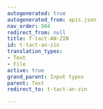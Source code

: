```yaml
---
autogenerated: true
autogenerated_from: apis.json
nav_order: 984
redirect_from: null
title: T-tact-AN-ZIN
id: t-tact-an-zin
translation_types:
- Text
- File
active: true
grand_parent: Input types
parent: Text
redirect_to: t-tact-an-zin

---
```


